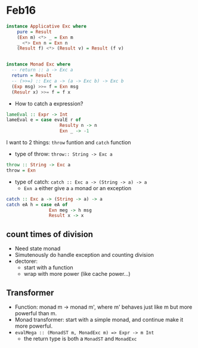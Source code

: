 # Feb16

```Haskell
instance Applicative Exc where
    pure = Result
    (Exn m) <*> _ = Exn m
    _ <*> Exn n = Exn n
    (Result f) <*> (Result v) = Result (f v)


instance Monad Exc where
  -- return :: a -> Exc a
  return = Result
  -- (>>=) :: Exc a -> (a -> Exc b) -> Exc b
  (Exp msg) >>= f = Exn msg
  (Resulr x) >>= f = f x
```

* How to catch a expression? 
```Haskell
lameEval :: Expr -> Int
lameEval e = case evalE r of
                    Resulty n -> n
                    Exn _ -> -1
```
I want to 2 things: `throw` funtion and `catch` function
* type of throw: `throw:: String -> Exc a`
```Haskell
throw :: String -> Exc a
throw = Exn
```
* type of catch: `catch :: Exc a -> (String -> a) -> a`
    * `Exn a` either give a `a` monad or an exception

```Haskell
catch :: Exc a -> (String -> a) -> a
catch eA h = case eA of
                Exn meg -> h msg
                Result x -> x
```


## count times of division
* Need state monad
* Simutenously do handle exception and counting division
* dectorer:
    * start with a function
    * wrap with more power (like cache power...)

## Transformer
* Function: monad m -> monad m', where m' behaves just like m but more powerful than m.
* Monad transformer: start with a simple monad, and continue make it more powerful.
* `evalMega :: (MonadST m, MonadExc m) => Expr -> m Int`
    * the return type is both a `MonadST` and `MonadExc`
